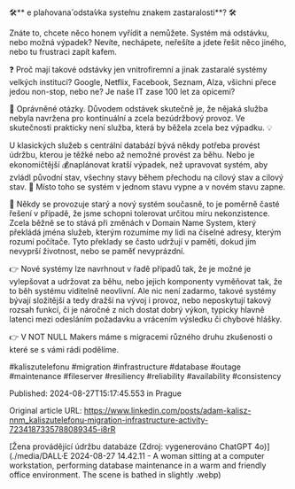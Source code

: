 🛠️** e pla**́**novana**́** odsta**́**vka  syste**́**mu znakem zastaralosti**?  🛠️


Znáte to, chcete něco honem vyřídit a nemůžete. Systém má odstávku, nebo možná výpadek? Nevíte, nechápete, neřešíte a jdete řešit něco jiného, nebo tu frustraci zapít kafem.


❓ Proč mají takové odstávky jen vnitrofiremní a jinak zastaralé systémy velkých institucí? Google, Netflix, Facebook, Seznam, Alza, všichni přece jedou non-stop, nebo ne? Je naše IT zase 100 let za opicemi?


🤔 Oprávněné otázky. Důvodem odstávek skutečně je, že nějaká služba nebyla navržena pro kontinuální a zcela bezúdržbový provoz. Ve skutečnosti prakticky není služba, která by běžela zcela bez výpadku. 💡


U klasických služeb s centrální databází bývá někdy potřeba provést údržbu, kterou je těžké nebo až nemožné provést za běhu. Nebo je ekonomičtější 💰naplánovat kratší výpadek, než upravovat systém, aby zvládl původní stav, všechny stavy během přechodu na cílový stav a cílový stav. 🤯 Místo toho se systém v jednom stavu vypne a v novém stavu zapne.


🪩 Někdy se provozuje starý a nový systém současně, to je poměrně časté řešení v případě, že jsme schopni tolerovat určitou míru nekonzistence. Zcela běžně se to stává při změnách v Domain Name System, který překládá jména služeb, kterým rozumíme my lidi na číselné adresy, kterým rozumí počítače. Tyto překlady se často udržují v paměti, dokud jim nevyprší životnost, nebo se paměť nevyprázdní.


👉 Nové systémy lze navrhnout v řadě případů tak, že je možné je vylepšovat a udržovat za běhu, nebo jejich komponenty vyměňovat tak, že to běh systému viditelně neovlivní. Ale nic není zadarmo, takové systémy bývají složitější a tedy dražší na vývoj i provoz, nebo neposkytují takový rozsah funkcí, či je náročné z nich dostat dobrý výkon, typicky hlavně latenci mezi odesláním požadavku a vrácením výsledku či chybové hlášky.


👉 V NOT NULL Makers máme s migracemi různého druhu zkušenosti o které se s vámi rádi podělíme.


#kaliszutelefonu #migration #infrastructure #database #outage #maintenance #fileserver #resiliency #reliability #availability #consistency


Published: 2024-08-27T15:17:45.553 in Prague

Original article URL: https://www.linkedin.com/posts/adam-kalisz-nnm_kaliszutelefonu-migration-infrastructure-activity-7234187335788089345-i8rR

[Žena provádějící údržbu databáze (Zdroj: vygenerováno ChatGPT 4o)](./media/DALL·E 2024-08-27 14.42.11 - A woman sitting at a computer workstation, performing database maintenance in a warm and friendly office environment. The scene is bathed in slightly .webp)